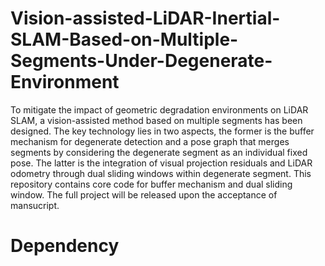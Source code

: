 # Vision-assisted-LiDAR-Inertial-SLAM-Based-on-Multiple-Segments-Under-Degenerate-Environment
To mitigate the impact of geometric degradation environments on LiDAR SLAM, a vision-assisted method based on multiple segments has been designed.
The key technology lies in two aspects, the former is the buffer mechanism for degenerate detection and a pose graph that merges segments by considering the degenerate segment as an individual fixed pose.
The latter is the integration of visual projection residuals and LiDAR odometry through dual sliding windows within degenerate segment.
This repository contains core code for buffer mechanism and dual sliding window. The full project will be released upon the acceptance of mansucript.

# Dependency
